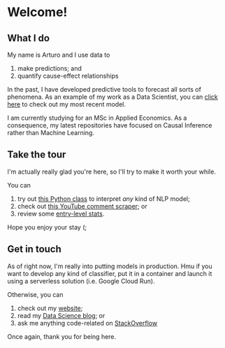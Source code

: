# Welcome!

## What I do
My name is Arturo and I use data to
1. make predictions; and
2. quantify cause-effect relationships

In the past, I have developed predictive tools to forecast all sorts of phenomena. As an example of my work as a Data Scientist, you can [click here](https://developer.circulodecredito.com.mx/productos/fintech-score) to check out my most recent model.

I am currently studying for an MSc in Applied Economics. As a consequence, my latest repositories have focused on Causal Inference rather than Machine Learning.

## Take the tour
I'm actually really glad you're here, so I'll try to make it worth your while.

You can
1. try out [this Python class](https://github.com/ArturoSbr/understanding-vadr/blob/main/cod/03-lime/lime.py) to interpret *any* kind of NLP model;
2. check out [this YouTube comment scraper](https://github.com/ArturoSbr/youtube-dislike-count/blob/main/cod/01_data/youtube.py); or
3. review some [entry-level stats](https://github.com/ArturoSbr/statistics-in-python).

Hope you enjoy your stay (;

## Get in touch
As of right now, I'm really into putting models in production. Hmu if you want to develop any kind of classifier, put it in a container and launch it using a serverless solution (i.e. Google Cloud Run).

Otherwise, you can
1. check out my [website](https://www.soberonarturo.com/);
2. read my [Data Science blog](https://arturosbr.medium.com/); or
3. ask me anything code-related on [StackOverflow](https://stackoverflow.com/users/9795817/arturo-sbr)

Once again, thank you for being here.
